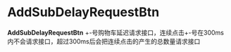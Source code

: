 # AddSubDelayRequestBtn

**AddSubDelayRequestBtn** +-号购物车延迟请求接口，连续点击+-号在300ms内不会请求接口，超过300ms后会把连续点击的产生的总数量请求接口
